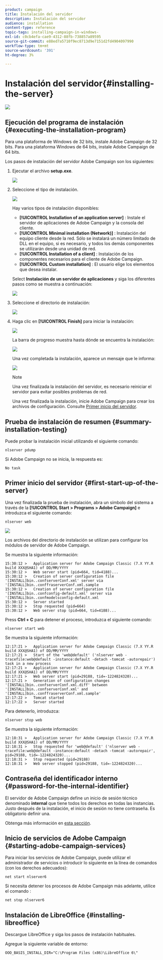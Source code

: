 ```yaml
---
product: campaign
title: Instalación del servidor
description: Instalación del servidor
audience: installation
content-type: reference
topic-tags: installing-campaign-in-windows-
exl-id: c0cb4efa-cae9-4312-88fb-738857a89595
source-git-commit: e88ed7a5710f9ec8713d9e7151d2fd4904097990
workflow-type: tm+mt
source-wordcount: '391'
ht-degree: 3%

---
```


# Instalación del servidor{#installing-the-server}

![](../../assets/v7-only.svg)

## Ejecución del programa de instalación {#executing-the-installation-program}

Para una plataforma de Windows de 32 bits, instale Adobe Campaign de 32 bits. Para una plataforma Windows de 64 bits, instale Adobe Campaign de 64 bits.

Los pasos de instalación del servidor Adobe Campaign son los siguientes:

1. Ejecutar el archivo **setup.exe**.

   ![](assets/s_ncs_install_installer_01.png)

1. Seleccione el tipo de instalación.

   ![](assets/s_ncs_install_installer_01a.png)

   Hay varios tipos de instalación disponibles:

   * **[!UICONTROL Installation of an application server]** : Instale el servidor de aplicaciones de Adobe Campaign y la consola del cliente.
   * **[!UICONTROL Minimal installation (Network)]** : Instalación del equipo cliente desde la red. Sólo se instalará un número limitado de DLL en el equipo, si es necesario, y todos los demás componentes se utilizarán desde una unidad de red.
   * **[!UICONTROL Installation of a client]** : Instalación de los componentes necesarios para el cliente de Adobe Campaign.
   * **[!UICONTROL Custom installation]** : El usuario elige los elementos que desea instalar.

   Select **Instalación de un servidor de aplicaciones** y siga los diferentes pasos como se muestra a continuación:

   ![](assets/s_ncs_install_installer_02.png)

1. Seleccione el directorio de instalación:

   ![](assets/s_ncs_install_installer_03.png)

1. Haga clic en **[!UICONTROL Finish]** para iniciar la instalación:

   ![](assets/s_ncs_install_installer_04.png)

   La barra de progreso muestra hasta dónde se encuentra la instalación:

   ![](assets/s_ncs_install_installer_05.png)

   Una vez completada la instalación, aparece un mensaje que le informa:

   ![](assets/s_ncs_install_installer_06.png)

   >[!NOTE]
   >
   >Una vez finalizada la instalación del servidor, es necesario reiniciar el servidor para evitar posibles problemas de red.

   Una vez finalizada la instalación, inicie Adobe Campaign para crear los archivos de configuración. Consulte [Primer inicio del servidor](#first-start-up-of-the-server).

## Prueba de instalación de resumen {#summary-installation-testing}

Puede probar la instalación inicial utilizando el siguiente comando:

```
nlserver pdump
```

Si Adobe Campaign no se inicia, la respuesta es:

```
No task
```

## Primer inicio del servidor {#first-start-up-of-the-server}

Una vez finalizada la prueba de instalación, abra un símbolo del sistema a través de la **[!UICONTROL Start > Programs > Adobe Campaign]** e introduzca el siguiente comando:

```
nlserver web
```

![](assets/s_ncs_install_cmd_nlserverweb.png)

Los archivos del directorio de instalación se utilizan para configurar los módulos de servidor de Adobe Campaign.

Se muestra la siguiente información:

```
15:30:12 >   Application server for Adobe Campaign Classic (7.X YY.R build XXX@SHA1) of DD/MM/YYYY
15:30:12 >   Web server start (pid=664, tid=4188)...
15:30:12 >   Creation of server configuration file '[INSTALL]bin..confserverConf.xml' server via '[INSTALL]bin..conffraserverConf.xml.sample
15:30:12 >   Creation of server configuration file '[INSTALL]bin..confconfig-default.xml' server via '[INSTALL]bin..confmodelsconfig-default.xml
15:30:12 >   Server started
15:30:12 >   Stop requested (pid=664)
15:30:12 >   Web server stop (pid=664, tid=4188)...
```

Press **Ctrl + C** para detener el proceso, introduzca el siguiente comando:

```
nlserver start web
```

Se muestra la siguiente información:

```
12:17:21 >   Application server for Adobe Campaign Classic (7.X YY.R build XXX@SHA1) of DD/MM/YYYY
12:17:21 >   Start of the 'web@default' ('nlserver web -tracefile:web@default -instance:default -detach -tomcat -autorepair') task in a new process 
12:17:21 >   Application server for Adobe Campaign Classic (7.X YY.R build XXX@SHA1) of DD/MM/YYYY
12:17:21 >   Web server start (pid=29188, tid=-1224824320)...
12:17:21 >   Generation of configuration changes '[INSTALL]bin..confserverConf.xml.diff' between '[INSTALL]bin..confserverConf.xml' and '[INSTALL]bin..conffraserverConf.xml.sample'
12:17:22 >   Tomcat started
12:17:22 >   Server started
```

Para detenerlo, introduzca:

```
nlserver stop web
```

Se muestra la siguiente información:

```
12:18:31 >   Application server for Adobe Campaign Classic (7.X YY.R build XXX@SHA1) of DD/MM/YYYY
12:18:31 >   Stop requested for 'web@default' ('nlserver web -tracefile:web@default -instance:default -detach -tomcat -autorepair', pid=29188, tid=-1224824320)...
12:18:31 >   Stop requested (pid=29188)
12:18:31 >   Web server stopped (pid=29188, tid=-1224824320)...
```

## Contraseña del identificador interno {#password-for-the-internal-identifier}

El servidor de Adobe Campaign define un inicio de sesión técnico denominado **internal** que tiene todos los derechos en todas las instancias. Justo después de la instalación, el inicio de sesión no tiene contraseña. Es obligatorio definir una.

Obtenga más información en [esta sección](../../installation/using/configuring-campaign-server.md#internal-identifier).

## Inicio de servicios de Adobe Campaign {#starting-adobe-campaign-services}

Para iniciar los servicios de Adobe Campaign, puede utilizar el administrador de servicios o introducir lo siguiente en la línea de comandos (con los derechos adecuados):

```
net start nlserver6
```

Si necesita detener los procesos de Adobe Campaign más adelante, utilice el comando :

```
net stop nlserver6
```

## Instalación de LibreOffice {#installing-libreoffice}

Descargue LibreOffice y siga los pasos de instalación habituales.

Agregue la siguiente variable de entorno:

```
OOO_BASIS_INSTALL_DIR="C:\Program Files (x86)\LibreOffice 6\"
```
